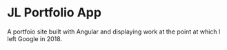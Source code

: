 # JL Portfolio App

A portfoio site built with Angular and displaying work at the point at which I left Google in 2018.
